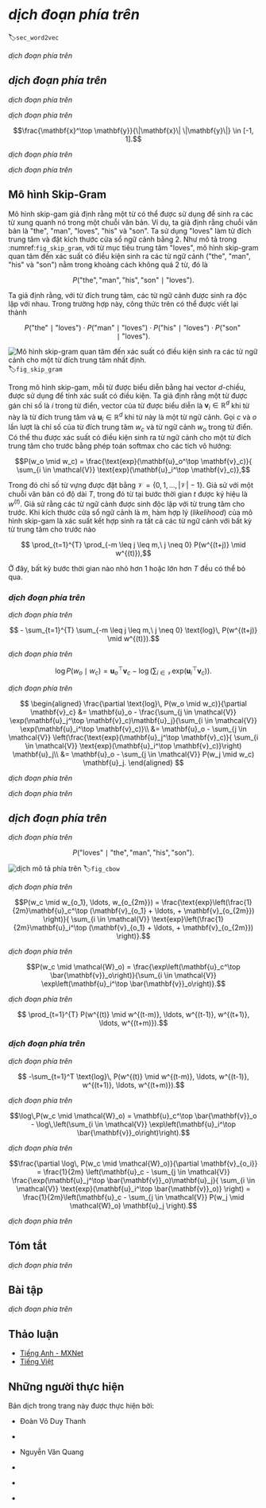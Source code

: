 <!-- ===================== Bắt đầu dịch Phần 1 ==================== -->
<!-- ========================================= REVISE PHẦN 1 - BẮT ĐẦU =================================== -->

<!--
# Word Embedding (word2vec)
-->

# *dịch đoạn phía trên*
:label:`sec_word2vec`


<!--
A natural language is a complex system that we use to express meanings.
In this system, words are the basic unit of linguistic meaning.
As its name implies, a word vector is a vector used to represent a word.
It can also be thought of as the feature vector of a word.
The technique of mapping words to vectors of real numbers is also known as word embedding.
Over the last few years, word embedding has gradually become basic knowledge in natural language processing.
-->

*dịch đoạn phía trên*


<!--
## Why Not Use One-hot Vectors?
-->

## *dịch đoạn phía trên*


<!--
We used one-hot vectors to represent words (characters are words) in :numref:`sec_rnn_scratch`.
Recall that when we assume the number of different words in a dictionary (the dictionary size) is $N$, each word can correspond one-to-one with consecutive integers from 0 to $N-1$.
These integers that correspond to words are called the indices of the words.
We assume that the index of a word is $i$.
In order to get the one-hot vector representation of the word, we create a vector of all 0s with a length of $N$ and set element $i$ to 1.
In this way, each word is represented as a vector of length $N$ that can be used directly by the neural network.
-->

*dịch đoạn phía trên*


<!--
Although one-hot word vectors are easy to construct, they are usually not a good choice.
One of the major reasons is that the one-hot word vectors cannot accurately express the similarity between different words, such as the cosine similarity that we commonly use.
For the vectors $\mathbf{x}, \mathbf{y} \in \mathbb{R}^d$, their cosine similarities are the cosines of the angles between them:
-->

*dịch đoạn phía trên*


$$\frac{\mathbf{x}^\top \mathbf{y}}{\|\mathbf{x}\| \|\mathbf{y}\|} \in [-1, 1].$$


<!--
Since the cosine similarity between the one-hot vectors of any two different words is 0, 
it is difficult to use the one-hot vector to accurately represent the similarity between multiple different words.
-->

*dịch đoạn phía trên*


<!--
[Word2vec](https://code.google.com/archive/p/word2vec/) is a tool that we came up with to solve the problem above.
It represents each word with a fixed-length vector and uses these vectors to better indicate the similarity and analogy relationships between different words.
The Word2vec tool contains two models: skip-gram :cite:`Mikolov.Sutskever.Chen.ea.2013` and continuous bag of words (CBOW) :cite:`Mikolov.Chen.Corrado.ea.2013`.
Next, we will take a look at the two models and their training methods.
-->

*dịch đoạn phía trên*

<!-- ===================== Kết thúc dịch Phần 1 ===================== -->

<!-- ===================== Bắt đầu dịch Phần 2 ===================== -->

<!--
## The Skip-Gram Model
-->

## Mô hình Skip-Gram


<!--
The skip-gram model assumes that a word can be used to generate the words that surround it in a text sequence.
For example, we assume that the text sequence is "the", "man", "loves", "his", and "son".
We use "loves" as the central target word and set the context window size to 2.
As shown in :numref:`fig_skip_gram`, given the central target word "loves", the skip-gram model is concerned with the conditional probability 
for generating the context words, "the", "man", "his" and "son", that are within a distance of no more than 2 words, which is
-->


Mô hình skip-gam giả định rằng một từ có thể được sử dụng để sinh ra các từ xung quanh nó trong một chuỗi văn bản.
Ví dụ, ta giả định rằng chuỗi văn bản là "the", "man", "loves", "his" và "son".
Ta sử dụng "loves" làm từ đích trung tâm và đặt kích thước cửa sổ ngữ cảnh bằng 2.
Như mô tả trong :numref:`fig_skip_gram`, với từ mục tiêu trung tâm "loves", mô hình skip-gram quan tâm đến xác suất có điều kiện sinh ra các từ ngữ cảnh ("the", "man", "his" và "son") nằm trong khoảng cách không quá 2 từ, đó là


$$P(\textrm{"the"},\textrm{"man"},\textrm{"his"},\textrm{"son"}\mid\textrm{"loves"}).$$


<!--
We assume that, given the central target word, the context words are generated independently of each other.
In this case, the formula above can be rewritten as
-->


Ta giả định rằng, với từ đích trung tâm, các từ ngữ cảnh được sinh ra độc lập với nhau.
Trong trường hợp này, công thức trên có thể được viết lại thành


$$P(\textrm{"the"}\mid\textrm{"loves"})\cdot P(\textrm{"man"}\mid\textrm{"loves"})\cdot P(\textrm{"his"}\mid\textrm{"loves"})\cdot P(\textrm{"son"}\mid\textrm{"loves"}).$$


<!--
![The skip-gram model cares about the conditional probability of generating context words for a given central target word.](../img/skip-gram.svg)
-->


![Mô hình skip-gram quan tâm đến xác suất có điều kiện sinh ra các từ ngữ cảnh cho một từ đích trung tâm nhất định.](../img/skip-gram.svg)
:label:`fig_skip_gram`


<!--
In the skip-gram model, each word is represented as two $d$-dimension vectors, which are used to compute the conditional probability.
We assume that the word is indexed as $i$ in the dictionary, its vector is represented as $\mathbf{v}_i\in\mathbb{R}^d$ 
when it is the central target word, and $\mathbf{u}_i\in\mathbb{R}^d$ when it is a context word.
Let the central target word $w_c$ and context word $w_o$ be indexed as $c$ and $o$ respectively in the dictionary.
The conditional probability of generating the context word for the given central target word can be obtained by performing a softmax operation on the vector inner product:
-->


Trong mô hình skip-gam, mỗi từ được biểu diễn bằng hai vector $d$-chiều, được sử dụng để tính xác suất có điều kiện.
Ta giả định rằng một từ được gán chỉ số là $i$ trong từ điển, vector của từ được biểu diễn là $\mathbf{v}_i\in\mathbb{R}^d$ khi từ này là từ đích trung tâm và $\mathbf{u}_i\in\mathbb{R}^d$ khi từ này là một từ ngữ cảnh.
 Gọi $c$ và $o$ lần lượt là chỉ số của từ đích trung tâm $w_c$ và từ ngữ cảnh $w_o$ trong từ điển.
Có thể thu được xác suất có điều kiện sinh ra từ ngữ cảnh cho một từ đích trung tâm cho trước bằng phép toán softmax cho các tích vô hướng:


$$P(w_o \mid w_c) = \frac{\text{exp}(\mathbf{u}_o^\top \mathbf{v}_c)}{ \sum_{i \in \mathcal{V}} \text{exp}(\mathbf{u}_i^\top \mathbf{v}_c)},$$


<!--
where vocabulary index set $\mathcal{V} = \{0, 1, \ldots, |\mathcal{V}|-1\}$.
Assume that a text sequence of length $T$ is given, where the word at timestep $t$ is denoted as $w^{(t)}$.
Assume that context words are independently generated given center words.
When context window size is $m$, the likelihood function of the skip-gram model is the joint probability of generating all the context words given any center word
-->


Trong đó chỉ số từ vựng được đặt bằng $\mathcal{V} = \{0, 1, \ldots, |\mathcal{V}|-1\}$.
Giả sử với một chuỗi văn bản có độ dài $T$, trong đó từ tại bước thời gian $t$ được ký hiệu là $w^{(t)}$.
Giả sử rằng các từ ngữ cảnh được sinh độc lập với từ trung tâm cho trước.
Khi kích thước cửa sổ ngữ cảnh là $m$, hàm hợp lý (_likelihood_) của mô hình skip-gam là xác suất kết hợp sinh ra tất cả các từ ngữ cảnh với bất kỳ từ trung tâm cho trước nào


$$ \prod_{t=1}^{T} \prod_{-m \leq j \leq m,\ j \neq 0} P(w^{(t+j)} \mid w^{(t)}),$$


<!--
Here, any timestep that is less than 1 or greater than $T$ can be ignored.
-->


Ở đây, bất kỳ bước thời gian nào nhỏ hơn 1 hoặc lớn hơn $T$ đều có thể bỏ qua.


<!-- ===================== Kết thúc dịch Phần 2 ===================== -->

<!-- ===================== Bắt đầu dịch Phần 3 ===================== -->


<!--
### Skip-Gram Model Training
-->

### *dịch đoạn phía trên*


<!--
The skip-gram model parameters are the central target word vector and context word vector for each individual word.
In the training process, we are going to learn the model parameters by maximizing the likelihood function, which is also known as maximum likelihood estimation.
This is equivalent to minimizing the following loss function:
-->

*dịch đoạn phía trên*


$$ - \sum_{t=1}^{T} \sum_{-m \leq j \leq m,\ j \neq 0} \text{log}\, P(w^{(t+j)} \mid w^{(t)}).$$


<!--
If we use the SGD, in each iteration we are going to pick a shorter subsequence through random sampling to compute the loss for that subsequence, 
and then compute the gradient to update the model parameters.
The key of gradient computation is to compute the gradient of the logarithmic conditional probability for the central word vector and the context word vector.
By definition, we first have
-->

*dịch đoạn phía trên*


$$\log P(w_o \mid w_c) =
\mathbf{u}_o^\top \mathbf{v}_c - \log\left(\sum_{i \in \mathcal{V}} \text{exp}(\mathbf{u}_i^\top \mathbf{v}_c)\right).$$


<!--
Through differentiation, we can get the gradient $\mathbf{v}_c$ from the formula above.
-->

*dịch đoạn phía trên*


$$
\begin{aligned}
\frac{\partial \text{log}\, P(w_o \mid w_c)}{\partial \mathbf{v}_c}
&= \mathbf{u}_o - \frac{\sum_{j \in \mathcal{V}} \exp(\mathbf{u}_j^\top \mathbf{v}_c)\mathbf{u}_j}{\sum_{i \in \mathcal{V}} \exp(\mathbf{u}_i^\top \mathbf{v}_c)}\\
&= \mathbf{u}_o - \sum_{j \in \mathcal{V}} \left(\frac{\text{exp}(\mathbf{u}_j^\top \mathbf{v}_c)}{ \sum_{i \in \mathcal{V}} \text{exp}(\mathbf{u}_i^\top \mathbf{v}_c)}\right) \mathbf{u}_j\\
&= \mathbf{u}_o - \sum_{j \in \mathcal{V}} P(w_j \mid w_c) \mathbf{u}_j.
\end{aligned}
$$


<!--
Its computation obtains the conditional probability for all the words in the dictionary given the central target word $w_c$.
We then use the same method to obtain the gradients for other word vectors.
-->

*dịch đoạn phía trên*


<!--
After the training, for any word in the dictionary with index $i$, we are going to get its two word vector sets $\mathbf{v}_i$ and $\mathbf{u}_i$.
In applications of natural language processing, the central target word vector in the skip-gram model is generally used as the representation vector of a word.
-->

*dịch đoạn phía trên*

<!-- ===================== Kết thúc dịch Phần 3 ===================== -->

<!-- ===================== Bắt đầu dịch Phần 4 ===================== -->

<!-- ========================================= REVISE PHẦN 1 - KẾT THÚC ===================================-->

<!-- ========================================= REVISE PHẦN 2 - BẮT ĐẦU ===================================-->

<!--
## The Continuous Bag of Words (CBOW) Model
-->

## *dịch đoạn phía trên*


<!--
The continuous bag of words (CBOW) model is similar to the skip-gram model.
The biggest difference is that the CBOW model assumes that the central target word is generated based on the context words before and after it in the text sequence.
With the same text sequence "the", "man", "loves", "his" and "son", in which "loves" is the central target word, given a context window size of 2, 
the CBOW model is concerned with the conditional probability of generating 
the target word "loves" based on the context words "the", "man", "his" and "son"(as shown in :numref:`fig_cbow`), such as
-->

*dịch đoạn phía trên*


$$P(\textrm{"loves"}\mid\textrm{"the"},\textrm{"man"},\textrm{"his"},\textrm{"son"}).$$


<!--
![The CBOW model cares about the conditional probability of generating the central target word from given context words.](../img/cbow.svg)
-->

![*dịch mô tả phía trên*](../img/cbow.svg)
:label:`fig_cbow`


<!--
Since there are multiple context words in the CBOW model, we will average their word vectors and then use the same method as the skip-gram model to compute the conditional probability.
We assume that $\mathbf{v_i}\in\mathbb{R}^d$ and $\mathbf{u_i}\in\mathbb{R}^d$ are the context word vector 
and central target word vector of the word with index $i$ in the dictionary (notice that the symbols are opposite to the ones in the skip-gram model).
Let central target word $w_c$ be indexed as $c$, and context words $w_{o_1}, \ldots, w_{o_{2m}}$ be indexed as $o_1, \ldots, o_{2m}$ in the dictionary.
Thus, the conditional probability of generating a central target word from the given context word is
-->

*dịch đoạn phía trên*


$$P(w_c \mid w_{o_1}, \ldots, w_{o_{2m}}) = \frac{\text{exp}\left(\frac{1}{2m}\mathbf{u}_c^\top (\mathbf{v}_{o_1} + \ldots, + \mathbf{v}_{o_{2m}}) \right)}{ \sum_{i \in \mathcal{V}} \text{exp}\left(\frac{1}{2m}\mathbf{u}_i^\top (\mathbf{v}_{o_1} + \ldots, + \mathbf{v}_{o_{2m}}) \right)}.$$


<!--
For brevity, denote $\mathcal{W}_o= \{w_{o_1}, \ldots, w_{o_{2m}}\}$, and $\bar{\mathbf{v}}_o = \left(\mathbf{v}_{o_1} + \ldots, + \mathbf{v}_{o_{2m}} \right)/(2m)$.
The equation above can be simplified as
-->

*dịch đoạn phía trên*


$$P(w_c \mid \mathcal{W}_o) = \frac{\exp\left(\mathbf{u}_c^\top \bar{\mathbf{v}}_o\right)}{\sum_{i \in \mathcal{V}} \exp\left(\mathbf{u}_i^\top \bar{\mathbf{v}}_o\right)}.$$


<!--
Given a text sequence of length $T$, we assume that the word at timestep $t$ is $w^{(t)}$, and the context window size is $m$.
The likelihood function of the CBOW model is the probability of generating any central target word from the context words.
-->

*dịch đoạn phía trên*


$$ \prod_{t=1}^{T}  P(w^{(t)} \mid  w^{(t-m)}, \ldots, w^{(t-1)}, w^{(t+1)}, \ldots, w^{(t+m)}).$$

<!-- ===================== Kết thúc dịch Phần 4 ===================== -->

<!-- ===================== Bắt đầu dịch Phần 5 ===================== -->

<!--
### CBOW Model Training
-->

### *dịch đoạn phía trên*


<!--
CBOW model training is quite similar to skip-gram model training.
The maximum likelihood estimation of the CBOW model is equivalent to minimizing the loss function.
-->

*dịch đoạn phía trên*


$$  -\sum_{t=1}^T  \text{log}\, P(w^{(t)} \mid  w^{(t-m)}, \ldots, w^{(t-1)}, w^{(t+1)}, \ldots, w^{(t+m)}).$$


<!--
Notice that
-->

*dịch đoạn phía trên*


$$\log\,P(w_c \mid \mathcal{W}_o) = \mathbf{u}_c^\top \bar{\mathbf{v}}_o - \log\,\left(\sum_{i \in \mathcal{V}} \exp\left(\mathbf{u}_i^\top \bar{\mathbf{v}}_o\right)\right).$$


<!--
Through differentiation, we can compute the logarithm of the conditional probability of the gradient of any context word vector $\mathbf{v}_{o_i}$($i = 1, \ldots, 2m$) in the formula above.
-->

*dịch đoạn phía trên*


$$\frac{\partial \log\, P(w_c \mid \mathcal{W}_o)}{\partial \mathbf{v}_{o_i}} = \frac{1}{2m} \left(\mathbf{u}_c - \sum_{j \in \mathcal{V}} \frac{\exp(\mathbf{u}_j^\top \bar{\mathbf{v}}_o)\mathbf{u}_j}{ \sum_{i \in \mathcal{V}} \text{exp}(\mathbf{u}_i^\top \bar{\mathbf{v}}_o)} \right) = \frac{1}{2m}\left(\mathbf{u}_c - \sum_{j \in \mathcal{V}} P(w_j \mid \mathcal{W}_o) \mathbf{u}_j \right).$$


<!--
We then use the same method to obtain the gradients for other word vectors.
Unlike the skip-gram model, we usually use the context word vector as the representation vector for a word in the CBOW model.
-->

*dịch đoạn phía trên*


## Tóm tắt

<!--
* A word vector is a vector used to represent a word. 
The technique of mapping words to vectors of real numbers is also known as word embedding.
* Word2vec includes both the continuous bag of words (CBOW) and skip-gram models. 
The skip-gram model assumes that context words are generated based on the central target word. 
The CBOW model assumes that the central target word is generated based on the context words.
-->

*dịch đoạn phía trên*


## Bài tập

<!--
1. What is the computational complexity of each gradient? If the dictionary contains a large volume of words, what problems will this cause?
2. There are some fixed phrases in the English language which consist of multiple words, such as "new york".
How can you train their word vectors? Hint: See section 4 in the Word2vec paper[2].
3. Use the skip-gram model as an example to think about the design of a word2vec model. 
What is the relationship between the inner product of two word vectors and the cosine similarity in the skip-gram model? 
For a pair of words with close semantical meaning, why it is likely for their word vector cosine similarity to be high?
-->

*dịch đoạn phía trên*


<!-- ===================== Kết thúc dịch Phần 5 ===================== -->
<!-- ========================================= REVISE PHẦN 2 - KẾT THÚC ===================================-->

## Thảo luận
* [Tiếng Anh - MXNet](https://discuss.d2l.ai/t/381)
* [Tiếng Việt](https://forum.machinelearningcoban.com/c/d2l)


## Những người thực hiện
Bản dịch trong trang này được thực hiện bởi:
<!--
Tác giả của mỗi Pull Request điền tên mình và tên những người review mà bạn thấy
hữu ích vào từng phần tương ứng. Mỗi dòng một tên, bắt đầu bằng dấu `*`.
Tên đầy đủ của các reviewer có thể được tìm thấy tại https://github.com/aivivn/d2l-vn/blob/master/docs/contributors_info.md
-->

* Đoàn Võ Duy Thanh
<!-- Phần 1 -->
* 

<!-- Phần 2 -->
* Nguyễn Văn Quang

<!-- Phần 3 -->
* 

<!-- Phần 4 -->
* 

<!-- Phần 5 -->
* 
